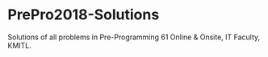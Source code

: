# PrePro2018-Solutions
Solutions of all problems in Pre-Programming 61 Online &amp; Onsite, IT Faculty, KMITL.
